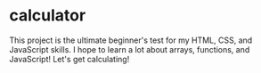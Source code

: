 # calculator

This project is the ultimate beginner's test for my HTML, CSS, and JavaScript skills. I hope to learn a lot about arrays, functions, and JavaScript! Let's get calculating!
